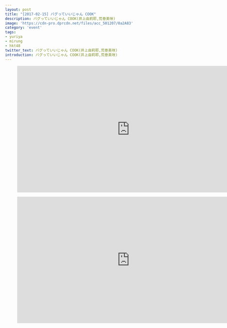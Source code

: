 ```yaml
---
layout: post
title: "[2017-02-15] バグっていいじゃん COOK"
description: バグっていいじゃん COOK(井上由莉耶,荒巻美咲)
image: 'https://cdn-pro.dprcdn.net/files/acc_501207/0a2A83'
category: 'event'
tags:
- yuriya
- mirung
- hkt48
twitter_text: バグっていいじゃん COOK(井上由莉耶,荒巻美咲)
introduction: バグっていいじゃん COOK(井上由莉耶,荒巻美咲)
---
```

<figure class="video_container">
<iframe width="740" height="416" src="https://serviceapi.nmv.naver.com/flash/convertIframeTag.nhn?vid=2108AB2733BF02FE2878928155487839090E&outKey=V1297dee5352028f7e911977d5a4b782b337431473236fb3ea2d7977d5a4b782b3374" frameborder="no" scrolling="no" webkitallowfullscreen mozallowfullscreen allowfullscreen></iframe>
</figure>

<figure class="video_container">
<iframe width="740" height="416" src="https://serviceapi.nmv.naver.com/flash/convertIframeTag.nhn?vid=F5F48B76F4A3A0B4AD2461F1A68EA5FF5366&outKey=V1232e0145d9e0ccf8ee1103af211352acb1f52ac24dd625ad0ec103af211352acb1f" frameborder="no" scrolling="no" webkitallowfullscreen mozallowfullscreen allowfullscreen></iframe>
</figure>
